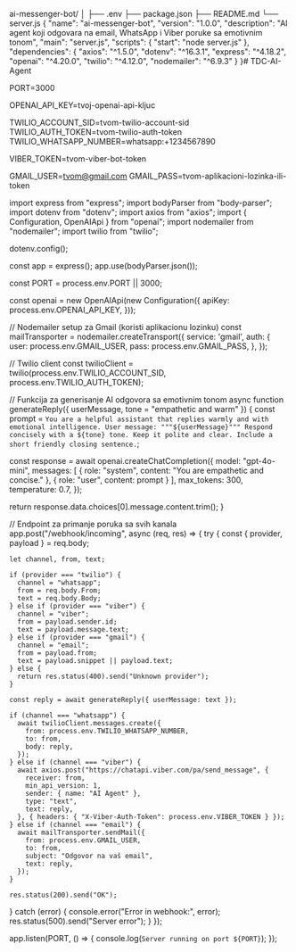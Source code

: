 ai-messenger-bot/
│
├── .env
├── package.json
├── README.md
└── server.js
{
  "name": "ai-messenger-bot",
  "version": "1.0.0",
  "description": "AI agent koji odgovara na email, WhatsApp i Viber poruke sa emotivnim tonom",
  "main": "server.js",
  "scripts": {
    "start": "node server.js"
  },
  "dependencies": {
    "axios": "^1.5.0",
    "dotenv": "^16.3.1",
    "express": "^4.18.2",
    "openai": "^4.20.0",
    "twilio": "^4.12.0",
    "nodemailer": "^6.9.3"
  }
}# TDC-AI-Agent

PORT=3000

OPENAI_API_KEY=tvoj-openai-api-kljuc

TWILIO_ACCOUNT_SID=tvom-twilio-account-sid
TWILIO_AUTH_TOKEN=tvom-twilio-auth-token
TWILIO_WHATSAPP_NUMBER=whatsapp:+1234567890

VIBER_TOKEN=tvom-viber-bot-token

GMAIL_USER=tvom@gmail.com
GMAIL_PASS=tvom-aplikacioni-lozinka-ili-token

import express from "express";
import bodyParser from "body-parser";
import dotenv from "dotenv";
import axios from "axios";
import { Configuration, OpenAIApi } from "openai";
import nodemailer from "nodemailer";
import twilio from "twilio";

dotenv.config();

const app = express();
app.use(bodyParser.json());

const PORT = process.env.PORT || 3000;

const openai = new OpenAIApi(new Configuration({
  apiKey: process.env.OPENAI_API_KEY,
}));

// Nodemailer setup za Gmail (koristi aplikacionu lozinku)
const mailTransporter = nodemailer.createTransport({
  service: 'gmail',
  auth: {
    user: process.env.GMAIL_USER,
    pass: process.env.GMAIL_PASS,
  },
});

// Twilio client
const twilioClient = twilio(process.env.TWILIO_ACCOUNT_SID, process.env.TWILIO_AUTH_TOKEN);

// Funkcija za generisanje AI odgovora sa emotivnim tonom
async function generateReply({ userMessage, tone = "empathetic and warm" }) {
  const prompt = `
You are a helpful assistant that replies warmly and with emotional intelligence.
User message: """${userMessage}"""
Respond concisely with a ${tone} tone. Keep it polite and clear.
Include a short friendly closing sentence.
`;

  const response = await openai.createChatCompletion({
    model: "gpt-4o-mini",
    messages: [
      { role: "system", content: "You are empathetic and concise." },
      { role: "user", content: prompt }
    ],
    max_tokens: 300,
    temperature: 0.7,
  });

  return response.data.choices[0].message.content.trim();
}

// Endpoint za primanje poruka sa svih kanala
app.post("/webhook/incoming", async (req, res) => {
  try {
    const { provider, payload } = req.body;

    let channel, from, text;

    if (provider === "twilio") {
      channel = "whatsapp";
      from = req.body.From;
      text = req.body.Body;
    } else if (provider === "viber") {
      channel = "viber";
      from = payload.sender.id;
      text = payload.message.text;
    } else if (provider === "gmail") {
      channel = "email";
      from = payload.from;
      text = payload.snippet || payload.text;
    } else {
      return res.status(400).send("Unknown provider");
    }

    const reply = await generateReply({ userMessage: text });

    if (channel === "whatsapp") {
      await twilioClient.messages.create({
        from: process.env.TWILIO_WHATSAPP_NUMBER,
        to: from,
        body: reply,
      });
    } else if (channel === "viber") {
      await axios.post("https://chatapi.viber.com/pa/send_message", {
        receiver: from,
        min_api_version: 1,
        sender: { name: "AI Agent" },
        type: "text",
        text: reply,
      }, { headers: { "X-Viber-Auth-Token": process.env.VIBER_TOKEN } });
    } else if (channel === "email") {
      await mailTransporter.sendMail({
        from: process.env.GMAIL_USER,
        to: from,
        subject: "Odgovor na vaš email",
        text: reply,
      });
    }

    res.status(200).send("OK");
  } catch (error) {
    console.error("Error in webhook:", error);
    res.status(500).send("Server error");
  }
});

app.listen(PORT, () => {
  console.log(`Server running on port ${PORT}`);
});
